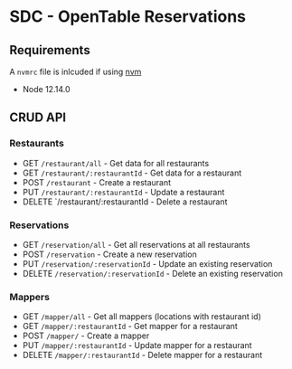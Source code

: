 # SDC - OpenTable Reservations

## Requirements

A `nvmrc` file is inlcuded if using [nvm](https://github.com/creationix/nvm)

- Node 12.14.0

## CRUD API

### Restaurants

- GET `/restaurant/all` - Get data for all restaurants
- GET `/restaurant/:restaurantId` - Get data for a restaurant
- POST `/restaurant` - Create a restaurant
- PUT `/restaurant/:restaurantId` - Update a restaurant
- DELETE `/restaurant/:restaurantId - Delete a restaurant

### Reservations

- GET `/reservation/all` - Get all reservations at all restaurants
- POST `/reservation` - Create a new reservation
- PUT `/reservation/:reservationId` - Update an existing reservation
- DELETE `/reservation/:reservationId` - Delete an existing reservation

### Mappers

- GET `/mapper/all` - Get all mappers (locations with restaurant id)
- GET `/mapper/:restaurantId` - Get mapper for a restaurant
- POST `/mapper/` - Create a mapper
- PUT `/mapper/:restaurantId` - Update mapper for a restaurant
- DELETE `/mapper/:restaurantId` - Delete mapper for a restaurant